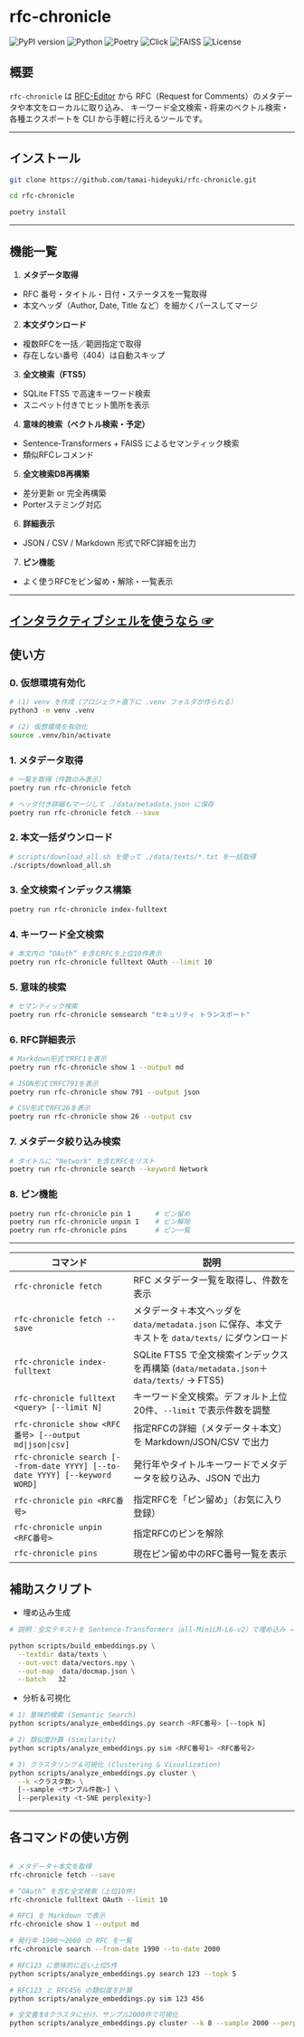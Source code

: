 # rfc-chronicle

![PyPI version](https://img.shields.io/pypi/v/rfc-chronicle.svg)
![Python](https://img.shields.io/badge/python-3.13%2B-blue.svg)
![Poetry](https://img.shields.io/badge/poetry-1.5%2B-blue.svg)
![Click](https://img.shields.io/badge/click-8.1%2B-blue.svg)
![FAISS](https://img.shields.io/badge/faiss-enabled-brightgreen.svg)
![License](https://img.shields.io/badge/license-MIT-lightgrey.svg)

## 概要

`rfc-chronicle` は [RFC-Editor](https://www.rfc-editor.org/) から
RFC（Request for Comments）のメタデータや本文をローカルに取り込み、
キーワード全文検索・将来のベクトル検索・各種エクスポートを
CLI から手軽に行えるツールです。

---

## インストール

```bash
git clone https://github.com/tamai-hideyuki/rfc-chronicle.git

cd rfc-chronicle

poetry install
```

---

## 機能一覧

1. **メタデータ取得**

- RFC 番号・タイトル・日付・ステータスを一覧取得
- 本文ヘッダ（Author, Date, Title など）を細かくパースしてマージ

2. **本文ダウンロード**

- 複数RFCを一括／範囲指定で取得
- 存在しない番号（404）は自動スキップ

3. **全文検索（FTS5）**

- SQLite FTS5 で高速キーワード検索
- スニペット付きでヒット箇所を表示

4. **意味的検索（ベクトル検索・予定）**

- Sentence‐Transformers + FAISS によるセマンティック検索
- 類似RFCレコメンド

5. **全文検索DB再構築**

- 差分更新 or 完全再構築
- Porterステミング対応

6. **詳細表示**

- JSON / CSV / Markdown 形式でRFC詳細を出力

7. **ピン機能**

- よく使うRFCをピン留め・解除・一覧表示

---
## [インタラクティブシェルを使うなら ☞](./docs/milestone07.md)



## 使い方

### 0. 仮想環境有効化

```bash
# (1) venv を作成（プロジェクト直下に .venv フォルダが作られる）
python3 -m venv .venv

# (2) 仮想環境を有効化
source .venv/bin/activate
```

### 1. メタデータ取得

```bash
# 一覧を取得（件数のみ表示）
poetry run rfc-chronicle fetch

# ヘッダ付き詳細もマージして ./data/metadata.json に保存
poetry run rfc-chronicle fetch --save
```

### 2. 本文一括ダウンロード

```bash
# scripts/download_all.sh を使って ./data/texts/*.txt を一括取得
./scripts/download_all.sh
```

### 3. 全文検索インデックス構築

```bash
poetry run rfc-chronicle index-fulltext
```

### 4. キーワード全文検索

```bash
# 本文内の “OAuth” を含むRFCを上位10件表示
poetry run rfc-chronicle fulltext OAuth --limit 10
```

### 5. 意味的検索

```bash
# セマンティック検索
poetry run rfc-chronicle semsearch "セキュリティ トランスポート"
```

### 6. RFC詳細表示

```bash
# Markdown形式でRFC1を表示
poetry run rfc-chronicle show 1 --output md

# JSON形式でRFC791を表示
poetry run rfc-chronicle show 791 --output json

# CSV形式でRFC26を表示
poetry run rfc-chronicle show 26 --output csv
```

### 7. メタデータ絞り込み検索

```bash
# タイトルに "Network" を含むRFCをリスト
poetry run rfc-chronicle search --keyword Network
```

### 8. ピン機能

```bash
poetry run rfc-chronicle pin 1      # ピン留め
poetry run rfc-chronicle unpin 1    # ピン解除
poetry run rfc-chronicle pins       # ピン一覧
```

---

| コマンド                                                                        | 説明                                                                      |
| --------------------------------------------------------------------------- | ----------------------------------------------------------------------- |
| `rfc-chronicle fetch`                                                       | RFC メタデータ一覧を取得し、件数を表示                                                   |
| `rfc-chronicle fetch --save`                                                | メタデータ＋本文ヘッダを `data/metadata.json` に保存、本文テキストを `data/texts/` にダウンロード     |
| `rfc-chronicle index-fulltext`                                              | SQLite FTS5 で全文検索インデックスを再構築 (`data/metadata.json`＋`data/texts/` → FTS5) |
| `rfc-chronicle fulltext <query> [--limit N]`                                | キーワード全文検索。デフォルト上位20件、`--limit` で表示件数を調整                                 |
| `rfc-chronicle show <RFC番号> [--output md\|json\|csv]`                       | 指定RFCの詳細（メタデータ＋本文）を Markdown/JSON/CSV で出力                               |
| `rfc-chronicle search [--from-date YYYY] [--to-date YYYY] [--keyword WORD]` | 発行年やタイトルキーワードでメタデータを絞り込み、JSON で出力                                       |
| `rfc-chronicle pin <RFC番号>`                                                 | 指定RFCを「ピン留め」（お気に入り登録）                                                   |
| `rfc-chronicle unpin <RFC番号>`                                               | 指定RFCのピンを解除                                                             |
| `rfc-chronicle pins`                                                        | 現在ピン留め中のRFC番号一覧を表示                                                      |

## 補助スクリプト

- 埋め込み生成
```bash
# 説明：全文テキストを Sentence-Transformers（all-MiniLM-L6-v2）で埋め込み → vectors.npy／docmap.json に出力

python scripts/build_embeddings.py \
  --textdir data/texts \
  --out-vect data/vectors.npy \
  --out-map  data/docmap.json \
  --batch   32
```

- 分析＆可視化
```bash
# 1) 意味的検索 (Semantic Search)
python scripts/analyze_embeddings.py search <RFC番号> [--topk N]

# 2) 類似度計算 (Similarity)
python scripts/analyze_embeddings.py sim <RFC番号1> <RFC番号2>

# 3) クラスタリング＆可視化 (Clustering & Visualization)
python scripts/analyze_embeddings.py cluster \
  --k <クラスタ数> \
  [--sample <サンプル件数>] \
  [--perplexity <t-SNE perplexity>] 
```

---

## 各コマンドの使い方例

```bash

# メタデータ＋本文を取得
rfc-chronicle fetch --save

# “OAuth” を含む全文検索（上位10件）
rfc-chronicle fulltext OAuth --limit 10

# RFC1 を Markdown で表示
rfc-chronicle show 1 --output md

# 発行年 1990〜2000 の RFC を一覧
rfc-chronicle search --from-date 1990 --to-date 2000

# RFC123 に意味的に近い上位5件
python scripts/analyze_embeddings.py search 123 --topk 5

# RFC123 と RFC456 の類似度を計算
python scripts/analyze_embeddings.py sim 123 456

# 全文書を8クラスタに分け、サンプル2000件で可視化
python scripts/analyze_embeddings.py cluster --k 8 --sample 2000 --perplexity 40

```
